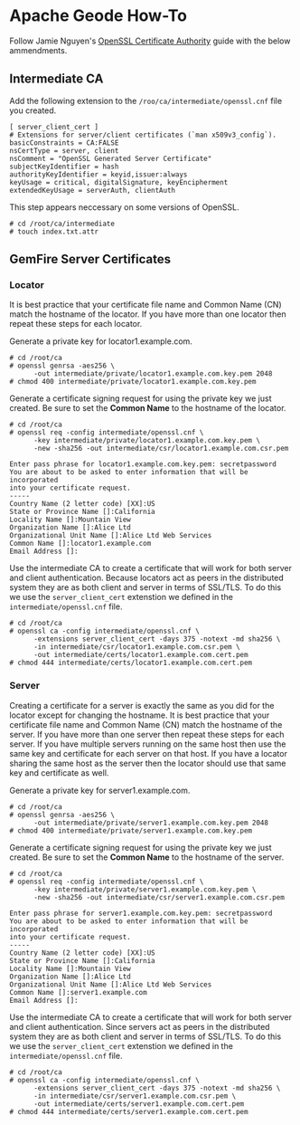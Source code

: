# Apache Geode How-To

Follow Jamie Nguyen's [OpenSSL Certificate Authority](https://jamielinux.com/docs/openssl-certificate-authority/index.html) guide with the below ammendments.


## Intermediate CA
Add the following extension to the `/roo/ca/intermediate/openssl.cnf` file you created.
```
[ server_client_cert ]
# Extensions for server/client certificates (`man x509v3_config`).
basicConstraints = CA:FALSE
nsCertType = server, client
nsComment = "OpenSSL Generated Server Certificate"
subjectKeyIdentifier = hash
authorityKeyIdentifier = keyid,issuer:always
keyUsage = critical, digitalSignature, keyEncipherment
extendedKeyUsage = serverAuth, clientAuth
```

This step appears neccessary on some versions of OpenSSL.
```
# cd /root/ca/intermediate
# touch index.txt.attr
```

## GemFire Server Certificates
### Locator
It is best practice that your certificate file name and Common Name (CN) match the hostname of the locator. If you have more than one locator then repeat these steps for each locator.

Generate a private key for locator1.example.com.
```
# cd /root/ca
# openssl genrsa -aes256 \
      -out intermediate/private/locator1.example.com.key.pem 2048
# chmod 400 intermediate/private/locator1.example.com.key.pem
```

Generate a certificate signing request for using the private key we just created. Be sure to set the **Common Name** to the hostname of the locator.
```
# cd /root/ca
# openssl req -config intermediate/openssl.cnf \
      -key intermediate/private/locator1.example.com.key.pem \
      -new -sha256 -out intermediate/csr/locator1.example.com.csr.pem

Enter pass phrase for locator1.example.com.key.pem: secretpassword
You are about to be asked to enter information that will be incorporated
into your certificate request.
-----
Country Name (2 letter code) [XX]:US
State or Province Name []:California
Locality Name []:Mountain View
Organization Name []:Alice Ltd
Organizational Unit Name []:Alice Ltd Web Services
Common Name []:locator1.example.com
Email Address []:
```

Use the intermediate CA to create a certificate that will work for both server and client authentication. Because locators act as peers in the distributed system they are as both client and server in terms of SSL/TLS. To do this we use the `server_client_cert` extenstion we defined in the `intermediate/openssl.cnf` file.
```
# cd /root/ca
# openssl ca -config intermediate/openssl.cnf \
      -extensions server_client_cert -days 375 -notext -md sha256 \
      -in intermediate/csr/locator1.example.com.csr.pem \
      -out intermediate/certs/locator1.example.com.cert.pem
# chmod 444 intermediate/certs/locator1.example.com.cert.pem
```

### Server
Creating a certificate for a server is exactly the same as you did for the locator except for changing the hostname. It is best practice that your certificate file name and Common Name (CN) match the hostname of the server. If you have more than one server then repeat these steps for each server. If you have multiple servers running on the same host then use the same key and certificate for each server on that host. If you have a locator sharing the same host as the server then the locator should use that same key and certificate as well. 

Generate a private key for server1.example.com.
```
# cd /root/ca
# openssl genrsa -aes256 \
      -out intermediate/private/server1.example.com.key.pem 2048
# chmod 400 intermediate/private/server1.example.com.key.pem
```

Generate a certificate signing request for using the private key we just created. Be sure to set the **Common Name** to the hostname of the server.
```
# cd /root/ca
# openssl req -config intermediate/openssl.cnf \
      -key intermediate/private/server1.example.com.key.pem \
      -new -sha256 -out intermediate/csr/server1.example.com.csr.pem

Enter pass phrase for server1.example.com.key.pem: secretpassword
You are about to be asked to enter information that will be incorporated
into your certificate request.
-----
Country Name (2 letter code) [XX]:US
State or Province Name []:California
Locality Name []:Mountain View
Organization Name []:Alice Ltd
Organizational Unit Name []:Alice Ltd Web Services
Common Name []:server1.example.com
Email Address []:
```

Use the intermediate CA to create a certificate that will work for both server and client authentication. Since servers act as peers in the distributed system they are as both client and server in terms of SSL/TLS. To do this we use the `server_client_cert` extenstion we defined in the `intermediate/openssl.cnf` file.
```
# cd /root/ca
# openssl ca -config intermediate/openssl.cnf \
      -extensions server_client_cert -days 375 -notext -md sha256 \
      -in intermediate/csr/server1.example.com.csr.pem \
      -out intermediate/certs/server1.example.com.cert.pem
# chmod 444 intermediate/certs/server1.example.com.cert.pem
```

